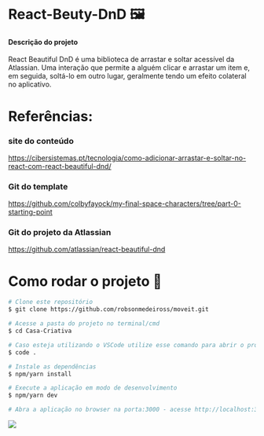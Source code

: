 React-Beuty-DnD 🖼️
=================

#### Descrição do projeto

React Beautiful DnD é uma biblioteca de arrastar e soltar acessível da Atlassian. Uma interação que permite a alguém clicar e arrastar um item e, em seguida, soltá-lo em outro lugar, geralmente tendo um efeito colateral no aplicativo.


# Referências:
### site do conteúdo
https://cibersistemas.pt/tecnologia/como-adicionar-arrastar-e-soltar-no-react-com-react-beautiful-dnd/
### Git do template
https://github.com/colbyfayock/my-final-space-characters/tree/part-0-starting-point
### Git do projeto da Atlassian
https://github.com/atlassian/react-beautiful-dnd


Como rodar o projeto 
🚀
=================

```bash
# Clone este repositório
$ git clone https://github.com/robsonmedeiross/moveit.git

# Acesse a pasta do projeto no terminal/cmd
$ cd Casa-Criativa

# Caso esteja utilizando o VSCode utilize esse comando para abrir o projeto no editor.
$ code .

# Instale as dependências
$ npm/yarn install

# Execute a aplicação em modo de desenvolvimento
$ npm/yarn dev

# Abra a aplicação no browser na porta:3000 - acesse http://localhost:3000
```

[<img src="https://img.shields.io/badge/LICENSE-MIT-green" />](https://github.com/robsonmedeiross/moveit/blob/main/LICENSE)
